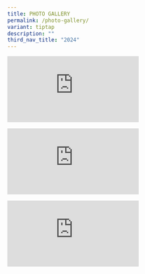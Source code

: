```yaml
---
title: PHOTO GALLERY
permalink: /photo-gallery/
variant: tiptap
description: ""
third_nav_title: "2024"
---
```

<p></p>
<div class="iframe-wrapper">
<iframe allowfullscreen="true" frameborder="0" src="https://www.youtube.com/embed/dQw4w9WgXcQ?si=1MCym8Ysa3SJDLn4"></iframe>
</div>
<p></p>
<div class="iframe-wrapper">
<iframe allowfullscreen="true" frameborder="0" src="https://www.youtube.com/embed/dQw4w9WgXcQ?si=1MCym8Ysa3SJDLn4"></iframe>
</div>
<p></p>
<div class="iframe-wrapper">
<iframe allowfullscreen="true" frameborder="0" src="https://www.youtube.com/embed/dQw4w9WgXcQ?si=1MCym8Ysa3SJDLn4"></iframe>
</div>
<p></p>